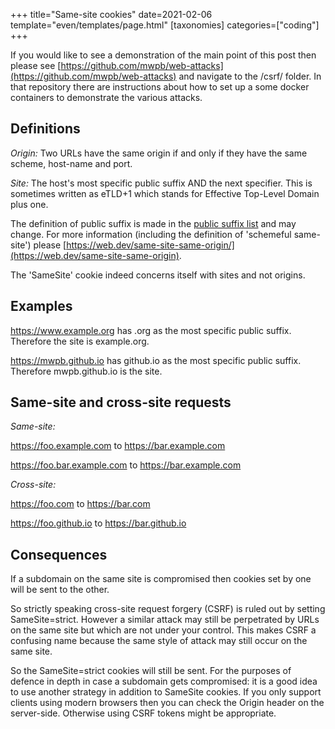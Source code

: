 +++
title="Same-site cookies"
date=2021-02-06
template="even/templates/page.html"
[taxonomies]
categories=["coding"]
+++

If you would like to see a demonstration of the main point of this post then please see [https://github.com/mwpb/web-attacks](https://github.com/mwpb/web-attacks) and navigate to the /csrf/ folder.
In that repository there are instructions about how to set up a some docker containers to demonstrate the various attacks.

## Definitions

*Origin:* Two URLs have the same origin if and only if they have the same scheme, host-name and port.

*Site:* The host's most specific public suffix AND the next specifier.
This is sometimes written as eTLD+1 which stands for Effective Top-Level Domain plus one.

The definition of public suffix is made in the [public suffix list](https://publicsuffix.org/list/) and may change.
For more information (including the definition of 'schemeful same-site') please [https://web.dev/same-site-same-origin/](https://web.dev/same-site-same-origin).

The 'SameSite' cookie indeed concerns itself with sites and not origins.

## Examples

https://www.example.org has .org as the most specific public suffix.
Therefore the site is example.org.

https://mwpb.github.io has github.io as the most specific public suffix.
Therefore mwpb.github.io is the site.

## Same-site and cross-site requests

*Same-site:*

https://foo.example.com to https://bar.example.com

https://foo.bar.example.com to https://bar.example.com

*Cross-site:*

https://foo.com to https://bar.com

https://foo.github.io to https://bar.github.io

## Consequences

If a subdomain on the same site is compromised then cookies set by one will be sent to the other.

So strictly speaking cross-site request forgery (CSRF) is ruled out by setting SameSite=strict.
However a similar attack may still be perpetrated by URLs on the same site but which are not under your control.
This makes CSRF a confusing name because the same style of attack may still occur on the same site.

So the SameSite=strict cookies will still be sent.
For the purposes of defence in depth in case a subdomain gets compromised:
it is a good idea to use another strategy in addition to SameSite cookies.
If you only support clients using modern browsers then you can check the Origin header on the server-side.
Otherwise using CSRF tokens might be appropriate.
